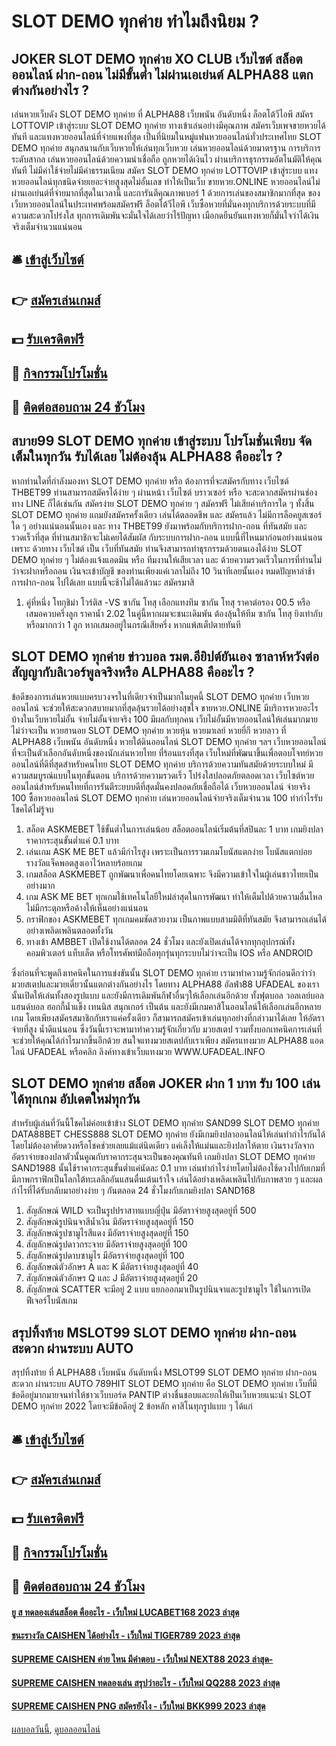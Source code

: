 # SLOT DEMO ทุกค่าย ทำไมถึงนิยม ?
## JOKER SLOT DEMO ทุกค่าย XO CLUB เว็บไซต์ สล็อต ออนไลน์ ฝาก-ถอน ไม่มีขั้นต่ำ ไม่ผ่านเอเย่นต์ ALPHA88 แตกต่างกันอย่างไร ?
เล่นหวยเว็บดัง SLOT DEMO ทุกค่าย ที่ ALPHA88 เว็บพนัน อันดับหนึ่ง ล็อตโต้วีไอพี สมัคร LOTTOVIP เข้าสู่ระบบ SLOT DEMO ทุกค่าย ทางเข้าเล่นอย่างมีคุณภาพ สมัครเว็บเพจขายหวยได้ทันที และแทงหวยออนไลน์ที่จ่ายแพงที่สุด เป็นที่นิยมในหมู่แฟนหวยออนไลน์ทั่วประเทศไทย SLOT DEMO ทุกค่าย สนุกสนานกับเว็บหวยให้เล่นทุกเว็บหวย เล่นหวยออนไลน์ด้วยมาตรฐาน การบริการระดับสากล เล่นหวยออนไลน์ด้วยความน่าเชื่อถือ ถูกหวยได้เงินไว ผ่านบริการธุรกรรมอัตโนมัติให้คุณทันที ไม่มีค่าใช้จ่ายไม่มีค่าธรรมเนียม สมัคร SLOT DEMO ทุกค่าย LOTTOVIP เข้าสู่ระบบ แทงหวยออนไลน์ทุกชนิดจ่ายเยอะจ่ายสูงสุดไม่อั้นเลข ทำให้เป็นเว็บ ขายหวย.ONLINE หวยออนไลน์ไม่ผ่านเอเย่นต์ที่จ่ายมากที่สุดในเวลานี้ และการันตีคุณภาพเบอร์ 1 ด้วยการเล่นของสมาชิกมากที่สุด ของเว็บหวยออนไลน์ในประเทศพร้อมสมัครฟรี ล็อตโต้วีไอพี เว็บซื้อหวยที่มั่นคงทุกบริการด้วยระบบที่มีความสะดวกโปร่งใส ทุกการเดิมพันจะมั่นใจได้เลยว่าไร้ปัญหา เมือกดยืนยันแทงหวยก็มั่นใจว่าได้เงินจริงเต็มจำนวนแน่นอน

## 🛎 [เข้าสู่เว็บไซต์](https://bit.ly/3SdLNi2)
## 👉 [สมัครเล่นเกมส์](https://bit.ly/3SdLNi2)
## 💵 [รับเครดิตฟรี](https://bit.ly/3dyRKHj)
## 👑 [กิจกรรมโปรโมชั่น](https://bit.ly/3dyRKHj)
## 📱 [ติดต่อสอบถาม 24 ชัวโมง](https://bit.ly/3dyRKHj)

## สบาย99 SLOT DEMO ทุกค่าย เข้าสู่ระบบ โปรโมชั่นเพียบ จัดเต็มในทุกวัน รับได้เลย ไม่ต้องลุ้น ALPHA88 คืออะไร ?
หากท่านใดที่กำลังมองหา SLOT DEMO ทุกค่าย หรือ ต้องการที่จะสมัครกับทาง เว็บไซต์ THBET99 ท่านสามารถสมัครได้ง่าย ๆ ผ่านหน้า เว็บไซต์ บราวเซอร์ หรือ จะสะดวกสมัครผ่านช่องทาง LINE ก็ได้เช่นกัน สมัครง่าย SLOT DEMO ทุกค่าย ๆ สมัครฟรี ไม่เสียค่าบริการใด ๆ ทั้งสิ้น SLOT DEMO ทุกค่าย แถมยังสมัครครั้งเดียว เล่นได้ตลอดชีพ และ สมัครแล้ว ไม่มีการล็อคยูสเซอร์ ใด ๆ อย่างแน่นอนนั้นเอง และ ทาง THBET99 ยังมาพร้อมกับบริการฝาก-ถอน ที่ทันสมัย และ รวดเร็วที่สุด ที่ท่านสมาชิกจะไม่เคยได้สัมผัส กับระบบการฝาก-ถอน แบบนี้ที่ไหนมาก่อนอย่างแน่นอน เพราะ ด้วยทาง เว็บไซต์ เป็น เว็บที่ทันสมัย ท่านจึงสามารถทำธุรกรรมด้วยตนเองได้ง่าย SLOT DEMO ทุกค่าย ๆ ไม่ต้องแจ้งแอดมิน หรือ ทีมงานให้เสียเวลา และ ด้วยความรวดเร็วในการที่ท่านไม่ว่าจะฝากหรือถอน เงินจะเข้าบัญชี ของท่านเพียงแค่เวลาไม่ถึง 10 วินาทีเลยนั้นเอง หมดปัญหาล่าช้า การฝาก-ถอน ไปได้เลย แบบนี้จะช้าไม่ได้แล้วนะ สมัครมาสิ
1. คู่ที่หนึ่ง โทกุชิม่า โวร์ติส -VS ซากัน โทสุ เลือกแทงทีม ซากัน โทสุ ราคาต่อรอง 00.5 หรือเสมอควบครึ่งลูก ราคาน้ำ 2.02 ในคู่นี้หากผมจะชนะเดิมพัน ต้องลุ้นให้ทีม ซากัน โทสุ ยิงเท่ากับหรือมากกว่า 1 ลูก หากเสมออยู่ในกรณีเสียครึ่ง หากแพ้สเต็ปตายทันที

## SLOT DEMO ทุกค่าย ข่าวบอล รมต.อียิปต์ยันเอง ซาลาห์หวังต่อสัญญากับลิเวอร์พูลจริงหรือ ALPHA88 คืออะไร ?
ข้อดีของการเล่นหวยแบบครบวงจรในที่เดียวจำเป็นมากในยุคนี้ SLOT DEMO ทุกค่าย เว็บหวยออนไลน์ จะช่วยให้สะดวกสบายมากที่สุดลุ้นรวยได้อย่างสุขใจ ขายหวย.ONLINE มีบริการหวยอะไรบ้างในเว็บหวยไม่อั้น จ่ายไม่อั้นจ่ายจริง 100 มีผลกับทุกคน เว็บไม่อั้นมีหวยออนไลน์ให้เล่นมากมาย ไม่ว่าจะเป็น หวยฮานอย SLOT DEMO ทุกค่าย หวยหุ้น หวยมาเลย์ หวยยี่กี หวยลาว ที่ ALPHA88 เว็บพนัน อันดับหนึ่ง หวยใต้ดินออนไลน์ SLOT DEMO ทุกค่าย ฯลฯ เว็บหวยออนไลน์ที่จะเป็นตัวเลือกอันดับหนึ่งของนักเล่นหวยไทย ที่ร้อนแรงที่สุด เว็บใหม่ที่พัฒนาขึ้นเพื่อตอบโจทย์หวยออนไลน์ที่ดีที่สุดสำหรับคนไทย SLOT DEMO ทุกค่าย บริการด้วยความทันสมัยด้วยระบบใหม่ มีความสมบูรณ์แบบในทุกขั้นตอน บริการด้วยความรวดเร็ว โปร่งใสปลอดภัยตลอดเวลา เว็บไซต์หวยออนไลน์สำหรับคนไทยที่การรันตีระยบบดีที่สุดมั่นคงปลอดภัยเชื่อถือได้ เว็บหวยออนไลน์ จ่ายจริง 100 ซื้อหวยออนไลน์ SLOT DEMO ทุกค่าย เล่นหวยออนไลน์จ่ายจริงเต็มจำนวน 100 ทำกำไรรับโชคได้ไม่รู้จบ
1. สล็อต ASKMEBET ใช้ขั้นต่ำในการเล่นน้อย สล็อตออนไลน์เริ่มต้นที่สปินละ 1 บาท เกมยิงปลาราคากระสุนขั้นต่ำแค่ 0.1 บาท
2. เล่นเกม ASK ME BET แล้วมีกำไรสูง เพราะเป็นการรวมเกมโบนัสแตกง่าย โบนัสแตกบ่อย รางวัลแจ็คพอตสูงเอาไว้หลายร้อยเกม
3. เกมสล็อต ASKMEBET ถูกพัฒนาเพื่อคนไทยโดยเฉพาะ จึงมีความเข้าใจในผู้เล่นชาวไทยเป็นอย่างมาก
4. เกม ASK ME BET ทุกเกมใช้เทคโนโลยีใหม่ล่าสุดในการพัฒนา ทำให้เต็มไปด้วยความลื่นไหล ไม่มีกระตุกหรือค้างให้เห็นอย่างแน่นอน
5. กราฟิกของ ASKMEBET ทุกเกมคมชัดสวยงาม เป็นภาพแบบสามมิติที่ทันสมัย จึงสามารถเล่นได้อย่างเพลิดเพลินตลอดทั้งวัน
6. ทางเข้า AMBBET เปิดใช้งานได้ตลอด 24 ชั่วโมง และยังเปิดเล่นได้จากทุกอุปกรณ์ทั้งคอมพิวเตอร์ แท็บเล็ต หรือโทรศัพท์มือถือทุกรุ่นทุกระบบไม่ว่าจะเป็น IOS หรือ ANDROID

ซึ่งก่อนที่จะพูดถึงเทคนิคในการแข่งขันนั้น SLOT DEMO ทุกค่าย เรามาทำความรู้จักก่อนดีกว่าว่า มวยสเตปและมวยเดี่ยวนั้นแตกต่างกันอย่างไร โดยทาง ALPHA88 อัลฟ่า88 UFADEAL ของเรานั้นเปิดให้เล่นทั้งสองรูปแบบ และยังมีการเดิมพันกีฬาอื่นๆให้เลือกเล่นอีกด้วย ทั้งฟุตบอล วอลเลย์บอล แฮนด์บอล ฮอกกี้น้ำแข็ง เทนนิส สนุกเกอร์ เป็นต้น และยังมีเกมคาสิโนออนไลน์ให้เลือกเล่นอีกหลายเกม โดยเพียงสมัครสมาชิกกับเราแค่ครั้งเดียว ก็สามารถสมัครเข้าเล่นทุกอย่างที่กล่าวมาได้เลย ให้อัตราจ่ายที่สูง น้ำดีแน่นอน ซึ่งวันนี้เราจะพามาทำความรู้จักเกี่ยวกับ มวยสเตป รวมทั้งบอกเทคนิคการเล่นที่จะช่วยให้คุณได้กำไรมากขึ้นอีกด้วย สนใจแทงมวยสเตปกับเราเพียง สมัครแทงมวย ALPHA88 แอดไลน์ UFADEAL หรือคลิก ลิงค์ทางเข้าเว็บแทงมวย WWW.UFADEAL.INFO

## SLOT DEMO ทุกค่าย สล็อต JOKER ฝาก 1 บาท รับ 100 เล่นได้ทุกเกม อัปเดตใหม่ทุกวัน
สำหรับผู้เล่นที่วันนี้โชคไม่ค่อยเข้าข้าง SLOT DEMO ทุกค่าย SAND99 SLOT DEMO ทุกค่าย DATA88BET CHESS888 SLOT DEMO ทุกค่าย ยังมีเกมยิงปลาออนไลน์ให้เล่นทำกำไรกันได้โดยไม่ต้องอาศัยดวงหรือโชคช่วยเลยแม้แต่นิดเดียว แค่เล็งให้แม่นและยิงปลาให้ตาย เงินรางวัลจากอัตราจ่ายของปลาตัวนั้นคูณกับราคากระสุนจะเป็นของคุณทันที เกมยิงปลา SLOT DEMO ทุกค่าย SAND1988 นั้นใช้ราคากระสุนขั้นต่ำแค่นัดละ 0.1 บาท เล่นทำกำไรง่ายโดยไม่ต้องใช้ดวงไปกับเกมที่มีภาพกราฟิกเป็นโลกใต้ทะเลลึกอันแสนตื่นเต้นเร้าใจ เล่นได้อย่างเพลิดเพลินไปกับภาพสวย ๆ และผลกำไรที่ได้รับกลับมาอย่างง่าย ๆ กันตลอด 24 ชั่วโมงกับเกมยิงปลา SAND168
1. สัญลักษณ์ WILD จะเป็นรูปปราสาทแบบญี่ปุ่น มีอัตราจ่ายสูงสุดอยู่ที่ 500
2. สัญลักษณ์รูปนินจาสีน้ำเงิน มีอัตราจ่ายสูงสุดอยู่ที่ 150
3. สัญลักษณ์รูปซามูไรสีแดง มีอัตราจ่ายสูงสุดอยู่ที่ 150
4. สัญลักษณ์รูปดาวกระจาย มีอัตราจ่ายสูงสุดอยู่ที่ 100
5. สัญลักษณ์รูปดาบซามูไร มีอัตราจ่ายสูงสุดอยู่ที่ 100
6. สัญลักษณ์ตัวอักษร A และ K มีอัตราจ่ายสูงสุดอยู่ที่ 40
7. สัญลักษณ์ตัวอักษร Q และ J มีอัตราจ่ายสูงสุดอยู่ที่ 20
8. สัญลักษณ์ SCATTER จะมีอยู่ 2 แบบ แยกออกมาเป็นรูปนินจาและรูปซามูไร ใช้ในการเปิดฟีเจอร์โบนัสเกม

## สรุปทิ้งท้าย MSLOT99 SLOT DEMO ทุกค่าย ฝาก-ถอนสะดวก ผ่านระบบ AUTO
สรุปทิ้งท้าย ที่ ALPHA88 เว็บพนัน อันดับหนึ่ง MSLOT99 SLOT DEMO ทุกค่าย ฝาก-ถอนสะดวก ผ่านระบบ AUTO 789HIT SLOT DEMO ทุกค่าย คือ SLOT DEMO ทุกค่าย เว็บที่มีข้อดีอยู่มากมายจนทำให้ชาวเว็บบอร์ด PANTIP ต่างชื่นชอบและยกให้เป็นเว็บหวยแนะนำ SLOT DEMO ทุกค่าย 2022 โดยจะมีข้อดีอยู่ 2 ข้อหลัก คาสิโนทุกรูปแบบ ๆ ได้แก่

## 🛎 [เข้าสู่เว็บไซต์](https://bit.ly/3SdLNi2)
## 👉 [สมัครเล่นเกมส์](https://bit.ly/3SdLNi2)
## 💵 [รับเครดิตฟรี](https://bit.ly/3dyRKHj)
## 👑 [กิจกรรมโปรโมชั่น](https://bit.ly/3dyRKHj)
## 📱 [ติดต่อสอบถาม 24 ชัวโมง](https://bit.ly/3dyRKHj)

#### [ยู ส ทดลองเล่นสล็อต คืออะไร - เว็บใหม่ LUCABET168 2023 ล่าสุด](https://atom.io/themes/ยู%20ส%20ทดลองเล่นสล็อต%20คืออะไร%20-%20เว็บใหม่%20lucabet168%202023%20ล่าสุด)
#### [ชนะรางวัล CAISHEN ได้อย่างไร - เว็บใหม่ TIGER789 2023 ล่าสุด](https://atom.io/themes/ชนะรางวัล%20caishen%20ได้อย่างไร%20-%20เว็บใหม่%20tiger789%202023%20ล่าสุด)
#### [SUPREME CAISHEN ค่าย ไหน มีคำตอบ - เว็บใหม่ NEXT88 2023 ล่าสุด-](https://atom.io/themes/supreme%20caishen%20ค่าย%20ไหน%20มีคำตอบ%20-%20เว็บใหม่%20next88%202023%20ล่าสุด-)
#### [SUPREME CAISHEN ทดลองเล่น สรุปว่าอะไร - เว็บใหม่ QQ288 2023 ล่าสุด](https://atom.io/themes/supreme%20caishen%20ทดลองเล่น%20สรุปว่าอะไร%20-%20เว็บใหม่%20qq288%202023%20ล่าสุด)
#### [SUPREME CAISHEN PNG สมัครยังไง - เว็บใหม่ BKK999 2023 ล่าสุด](https://atom.io/themes/supreme%20caishen%20png%20สมัครยังไง%20-%20เว็บใหม่%20bkk999%202023%20ล่าสุด)

[ผลบอลวันนี้](https://siamsport.tv "ผลบอลวันนี้"), [ดูบอลออนไลน์](https://siamsport.tv/ดูบอลสด "ดูบอลออนไลน์")